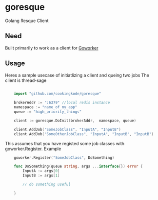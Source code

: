 # goresque
Golang Resque Client 

## Need
Built primarily to work  as a client for  [Goworker](https://www.goworker.org/)


## Usage
Heres a sample usecase of initiatlizing a client and queing two jobs
The client is thread-sage

``` go

	import "github.com/cookingkode/goresque"
	
	brokerAddr := ":6379" //local redis instance
	namespace := "name_of_my_app"
	queue := "high_priority_things"

 	client := goresque.DoInit(brokerAddr,  namespace, queue)

 	client.AddJob("SomeJobClass", "InputA", "InputB")
	client.AddJob("SomeOtherJobClass", "InputA", "InputB", "InputB")
```

This assumes that you have registed some job classes  with  goworker.Register. Example


``` go
	goworker.Register("SomeJobClass", DoSomething)

	func DoSomething(queue string, args ...interface{}) error {
		InputA := args[0]
		InputB := args[1]

		// do something useful

	}

```
